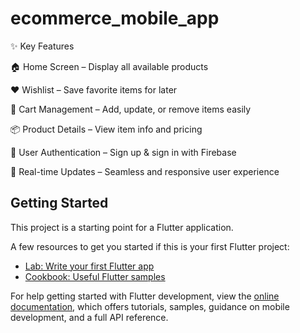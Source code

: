 # ecommerce_mobile_app

✨ Key Features

🏠 Home Screen – Display all available products

❤️ Wishlist – Save favorite items for later

🛒 Cart Management – Add, update, or remove items easily

📦 Product Details – View item info and pricing

👤 User Authentication – Sign up & sign in with Firebase

🔔 Real-time Updates – Seamless and responsive user experience

## Getting Started

This project is a starting point for a Flutter application.

A few resources to get you started if this is your first Flutter project:

- [Lab: Write your first Flutter app](https://docs.flutter.dev/get-started/codelab)
- [Cookbook: Useful Flutter samples](https://docs.flutter.dev/cookbook)

For help getting started with Flutter development, view the
[online documentation](https://docs.flutter.dev/), which offers tutorials,
samples, guidance on mobile development, and a full API reference.
